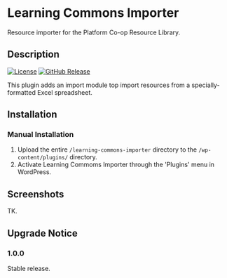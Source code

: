 # Learning Commons Importer #

Resource importer for the Platform Co-op Resource Library.

## Description ##

[![License](https://badgen.net/badge/license/BSD-3-Clause/blue)](https://github.com/platform-coop-toolkit/learning-commons-importer/blob/master/LICENSE.md) [![GitHub Release](https://badgen.net/github/release/platform-coop-toolkit/learning-commons-importer)](https://github.com/platform-coop-toolkit/learning-commons-importer/releases/latest)

This plugin adds an import module top import resources from a specially-formatted Excel spreadsheet.

## Installation ##

### Manual Installation ###

1. Upload the entire `/learning-commons-importer` directory to the `/wp-content/plugins/` directory.
2. Activate Learning Commoms Importer through the 'Plugins' menu in WordPress.


## Screenshots ##

TK.


## Upgrade Notice ##

### 1.0.0 ###
Stable release.
